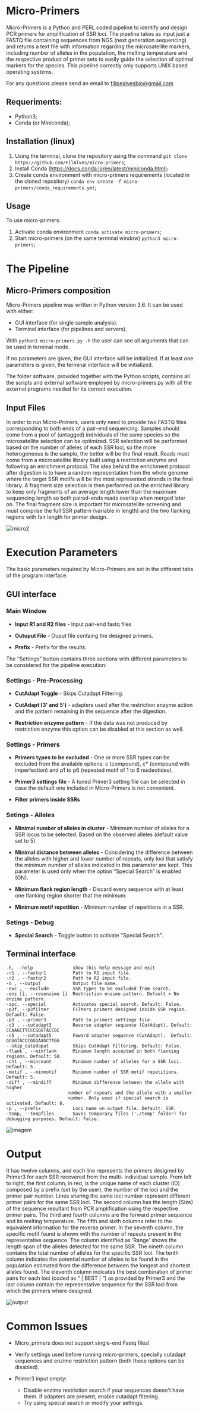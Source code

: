 # Micro-Primers
Micro-Primers is a Python and PERL coded pipeline to identify and design PCR primers for amplification of SSR loci. The pipeline takes as input just a FASTQ file containing sequences from NGS (next generation sequencing) and returns a text file with information regarding the microsatellite markers, including number of alleles in the population, the melting temperature and the respective product of primer sets to easily guide the selection of optimal markers for the species. This pipeline correctly only supports UNIX based operating systems.

For any questions please send an email to filipealvesbio@gmail.com

## Requeriments:
- Python3;
- Conda (or Miniconda);

## Installation (linux)

1. Using the terminal, clone the repository using the command `git clone https://github.com/FilAlves/micro-primers`;
2. Install Conda (https://docs.conda.io/en/latest/miniconda.html);
3. Create conda environment with micro-primers requirements (located in the cloned repository) `conda env create -f micro-primers/conda_requirements.yml`;

## Usage

To use micro-primers:

1. Activate conda environment `conda activate micro-primers`;
2. Start micro-primers (on the same terminal window) `python3 micro-primers`;

# The Pipeline

## Micro-Primers composition

Micro-Primers pipeline was written in Python version 3.6. It can be used with either:
- GUI interface (for single sample analysis).
- Terminal interface (for pipelines and servers).

With `python3 micro-primers.py -h` the user can see all arguments that can be used in terminal mode.

If no parameters are given, the GUI interface will be initialized.
If at least one parameters is given, the terminal interface will be initialized.

The folder software, provided together with the Python scripts, contains all the scripts and external software employed by micro-primers.py with all the external programs needed for its correct execution.

## Input Files

In order to run Micro-Primers, users only need to provide two FASTQ files corresponding to both ends of a pair-end sequencing. Samples should come from a pool of (untagged) individuals of the same species so the microsatellite selection can be optimized. SSR selection will be performed based on the number of alleles of each SSR loci, so the more heterogeneous is the sample, the better will be the final result. Reads must come from a microsatellite library built using a restriction enzyme and following an enrichment protocol. The idea behind the enrichment protocol after digestion is to have a random representation from the whole genome where the target SSR motifs will be the most represented strands in the final library. A fragment size selection is then performed on the enriched library to keep only fragments of an average length lower than the maximum sequencing length so both paired-ends reads overlap when merged later on. The final fragment size is important for microsatellite screening and must comprise the full SSR pattern (variable in length) and the two flanking regions with fair length for primer design.

![micro2](https://user-images.githubusercontent.com/38048444/73688620-56ae0180-46c4-11ea-8068-fe55a5e15f20.png)

# Execution Parameters

The basic parameters required by Micro-Primers are set in the different tabs of the program interface. 

## GUI interface

### Main Window

 - **Input R1 and R2 files** - Input pair-end fastq files

 - **Outuput File** - Ouput file containg the designed primers.

 - **Prefix** - Prefix for the results.

The “Settings” button contains three sections with different parameters to be considered for the pipeline execution: 

### Settings - Pre-Processing
- **CutAdapt Toggle**      - Skips Cutadapt Filtering. 
    
- **CutAdapt (3' and 5')** - adapters used after the restriction enzyme action and the pattern remaining in the sequence after the digestion. 
    
- **Restriction enzyme pattern** - If the data was not produced by restriction enzyme this option can be disabled at this section as well. 

### Settings - Primers
    
- **Primers types to be excluded** - One or more SSR types can be excluded from the available options: c (compound), c* (compound with imperfection) and p1 to p6 (repeated motif of 1 to 6 nucleotides). 
    
- **Primer3 settings file** - A tuned Primer3 setting file can be selected in case the default one included in Micro-Primers is not convenient. 
    
- **Filter primers inside SSRs**

### Setings - Alleles

- **Minimal number of alleles in cluster** - Minimum number of alleles for a SSR locus to be selected. Based on the observed alleles (default value set to 5). 
    
- **Minimal distance between alleles** - Considering the difference between the alleles with higher and lower number of repeats, only loci that satisfy the minimum number of alleles indicated in this parameter are kept. This parameter is used only when the option “Special Search” is enabled (ON). 

- **Minimum flank region length** - Discard every sequence with at least one flanking region shorter that the minimum.

- **Minimum motif repetition** - Minimum number of repetitions in a SSR.

### Setings - Debug

- **Special Search** - Toggle button to activate "Special Search".

## Terminal interface

    -h, --help               show this help message and exit
    -r1 , --fastqr1          Path to R1 input file.
    -r2 , --fastqr2          Path to R2 input file.
    -o , --output            Output file name.
    -exc , --exclude         SSR types to be excluded from search.
    -enz [], --resenzime []  Restriction enzime pattern. Default = No enzime pattern.
    -spc, --special          Activates special search. Default: False.
    -p3f, --p3filter         Filters primers designed inside SSR region. Default: False.
    -p3 , --primer3          Path to primer3 settings file.
    -c3 , --cutadapt3        Reverse adapter sequence (CutAdapt). Default: CCAAGCTTCCCGGGTACCGC
    -c5 , --cutadapt5        Foward adapter sequence (CutAdapt).  Default: GCGGTACCCGGGAAGCTTGG
    --skip_cutadapat         Skips CutAdapt Filtering. Default: False.
    -flank , --minflank      Minimum length accepted in both flanking regions. Default: 50.
    -cnt , --mincount        Minimum number of alleles for a SSR loci. Default: 5.
    -motif , --minmotif      Minimum number of SSR motif repetitions. Default: 5.
    -diff , --mindiff        Minimum difference between the allele with higher
                           number of repeats and the allele with a smaller
                           number. Only used if special search is activated. Default: 8.
    -p , --prefix            Loci name on output file. Default: SSR.
    -temp, --tempfiles       Saves temporary files ('./temp' folder) for debugging purposes. Default: False.


![imagem](https://user-images.githubusercontent.com/38048444/73688787-af7d9a00-46c4-11ea-8192-49f8cf4f0f98.png)

# Output

It has twelve columns, and each line  represents the primers designed by Primer3 for each SSR recovered from the multi- individual sample. From left to right, the first column, in red, is the unique name of each  cluster (ID) composed by a prefix (set by the user), the number of the loci and the primer pair number. Lines sharing the same loci number represent different primer pairs for the same SSR loci. The second column has the length (Size) of the sequence resultant from PCR amplification using the respective primer pairs. The third and fourth columns are the forward primer sequence and its melting temperature. The fifth and sixth columns refer to the equivalent information for the reverse primer. In the seventh column, the specific motif found is shown with the number of repeats present in the representative sequence. The column identified as ’Range’ shows the length span of the alleles detected for the same SSR. The nineth column contains the total number of alleles for the specific SSR loci. The tenth column indicates the potential number of alleles to be found in the population estimated from the difference between the longest and shortest alleles found. The eleventh column indicates the best combination of primer pairs for each loci (coded as “ | BEST | ”) as provided by Primer3 and the last column contain the representative sequence for the SSR loci from which the primers where designed.

![output](https://user-images.githubusercontent.com/38048444/146002543-344d79fb-28e2-459a-b10b-d2a8edc8da3a.png)

# Common Issues

- Micro_primers does not support single-end Fastq files!

- Verify settings used before running micro-primers, specially cutadapt sequences and enzime restriction pattern (both these options can be disabled).

- Primer3 input empty:
   - Disable enzime restriction search if your sequences doesn't have them. If adapters are present, enable cutadapt filtering.
   - Try using special search or modify your settings.

